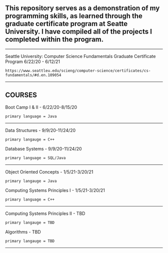 This repository serves as a demonstration of my programming skills, as learned through the graduate certificate program at Seatte University. I have compiled all of the projects I completed within the program.
------------------------------------------------------------------------------------------------
------------------------------------------------------------------------------------------------
Seattle University: Computer Science Fundamentals Graduate Certificate Program 6/22/20 - 6/12/21

    https://www.seattleu.edu/scieng/computer-science/certificates/cs-fundamentals/#d.en.109054

------------------------------------------------------------------------------------------------
COURSES
------------------------------------------------------------------------------------------------

Boot Camp I & II - 6/22/20-8/15/20

    primary language = Java
------------------------------------------------------------------------------------------------
Data Structures - 9/9/20-11/24/20

    primary langauge = C++
Database Systems - 9/9/20-11/24/20

    primary language = SQL/Java
----------------------------------------------------------------------------------------------- 
Object Oriented Concepts - 1/5/21-3/20/21 

    primary langauge = Java
    
Computing Systems Principles I - 1/5/21-3/20/21

    primary language = C++
------------------------------------------------------------------------------------------------
Computing Systems Principles II - TBD

    primary langauge = TBD  
Algorithms - TBD

    primary langauge = TBD
------------------------------------------------------------------------------------------------
